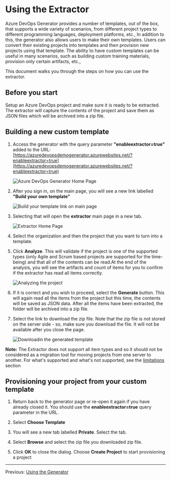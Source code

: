 # Using the Extractor

Azure DevOps Generator provides a number of templates, out of the box, that supports a wide variety of scenarios, from different project types to different programming languages, deployment platforms, etc., In addition to this, the generator also allows users to make their own templates. Users can convert their existing projects into templates and then provision new projects using that template. The ability to have custom templates can be useful in many scenarios, such as building custom training materials, provision only certain artifacts, etc., 

This document walks you through the steps on how you can use the extractor.

## Before you start

Setup an Azure DevOps project and make sure it is ready to be extracted. The extractor will capture the contents of the project and save them as JSON files  which will be archived into a zip file.

## Building a new custom template

1. Access the generator with the query parameter **"enableextractor=true"** added to the URL: [https://azuredevopsdemogenerator.azurewebsites.net/?enableextractor=true](https://azuredevopsdemogenerator.azurewebsites.net/?enableextractor=true)

    ![Azure DevOps Generator Home Page](images/homepage.png)

1. After you sign in, on the main page, you will see a new link labelled **"Build your own template"**

    ![Build your template link on main page](images/buildyourtemplatelink.png)

1. Selecting that will open the **extractor** main page in a new tab. 

    ![Extractor Home Page](images/extractorhomepage.png)

1. Select the organization and then the project that you want to turn into a template.

1. Click **Analyze**. This will validate if the project is one of the supported types (only Agile and Scrum based projects are supported for the time-being) and that all of the contents can be read.At the end of the analysis, you will see the artifacts and count of items for you to confirm if the extractor has read all items correctly.

    ![Analyzing the project](images/analyze.png)

1. If it is correct and you wish to proceed, select the **Generate** button. This will again read all the items from the project but this time, the contents will be saved as JSON data. After all the items have been extracted, the folder will be archived into a zip file.

1. Select the link to download the zip file. Note that the zip file is not stored on the server side - so, make sure you download the file.  It will not be available after you close the page. 

    ![Downloadin the generated template](images/generatedfile.png)

**Note:** The Extractor does not support all item types and so it should not be considered as a migration tool for moving projects from one server to another. For what's supported and what's not supported, see the [limitations]() section

## Provisioning your project from your custom template

1. Return back to the generator page  or re-open it again if you have already closed it. You should use the **enableextractor=true** query parameter in the URL.

1. Select **Choose Template** 

1. You will see a new tab labelled **Private**. Select the tab.

1. Select **Browse** and select the zip file you downloaded zip file.

1. Click **OK** to close the dialog. Choose **Create Project** to start provisioning a project



-------------

Previous: [Using the Generator](/About-Azure-DevOps-Demo-Generator/Using-the-Generator) 

